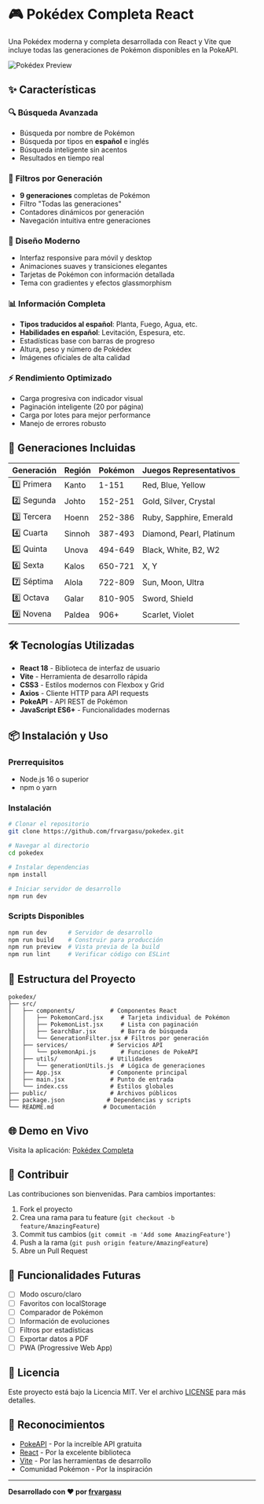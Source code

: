 # 🎮 Pokédex Completa React

Una Pokédex moderna y completa desarrollada con React y Vite que incluye todas las generaciones de Pokémon disponibles en la PokeAPI.

![Pokédex Preview](https://via.placeholder.com/800x400/667eea/ffffff?text=Pokédex+Completa)

## ✨ Características

### 🔍 **Búsqueda Avanzada**
- Búsqueda por nombre de Pokémon
- Búsqueda por tipos en **español** e inglés
- Búsqueda inteligente sin acentos
- Resultados en tiempo real

### 🌟 **Filtros por Generación**
- **9 generaciones** completas de Pokémon
- Filtro "Todas las generaciones"
- Contadores dinámicos por generación
- Navegación intuitiva entre generaciones

### 🎨 **Diseño Moderno**
- Interfaz responsive para móvil y desktop
- Animaciones suaves y transiciones elegantes
- Tarjetas de Pokémon con información detallada
- Tema con gradientes y efectos glassmorphism

### 📊 **Información Completa**
- **Tipos traducidos al español**: Planta, Fuego, Agua, etc.
- **Habilidades en español**: Levitación, Espesura, etc.
- Estadísticas base con barras de progreso
- Altura, peso y número de Pokédex
- Imágenes oficiales de alta calidad

### ⚡ **Rendimiento Optimizado**
- Carga progresiva con indicador visual
- Paginación inteligente (20 por página)
- Carga por lotes para mejor performance
- Manejo de errores robusto

## 🚀 Generaciones Incluidas

| Generación | Región | Pokémon | Juegos Representativos |
|------------|--------|---------|------------------------|
| 1️⃣ Primera | Kanto | 1-151 | Red, Blue, Yellow |
| 2️⃣ Segunda | Johto | 152-251 | Gold, Silver, Crystal |
| 3️⃣ Tercera | Hoenn | 252-386 | Ruby, Sapphire, Emerald |
| 4️⃣ Cuarta | Sinnoh | 387-493 | Diamond, Pearl, Platinum |
| 5️⃣ Quinta | Unova | 494-649 | Black, White, B2, W2 |
| 6️⃣ Sexta | Kalos | 650-721 | X, Y |
| 7️⃣ Séptima | Alola | 722-809 | Sun, Moon, Ultra |
| 8️⃣ Octava | Galar | 810-905 | Sword, Shield |
| 9️⃣ Novena | Paldea | 906+ | Scarlet, Violet |

## 🛠️ Tecnologías Utilizadas

- **React 18** - Biblioteca de interfaz de usuario
- **Vite** - Herramienta de desarrollo rápida
- **CSS3** - Estilos modernos con Flexbox y Grid
- **Axios** - Cliente HTTP para API requests
- **PokeAPI** - API REST de Pokémon
- **JavaScript ES6+** - Funcionalidades modernas

## 📦 Instalación y Uso

### Prerrequisitos
- Node.js 16 o superior
- npm o yarn

### Instalación
```bash
# Clonar el repositorio
git clone https://github.com/frvargasu/pokedex.git

# Navegar al directorio
cd pokedex

# Instalar dependencias
npm install

# Iniciar servidor de desarrollo
npm run dev
```

### Scripts Disponibles
```bash
npm run dev      # Servidor de desarrollo
npm run build    # Construir para producción
npm run preview  # Vista previa de la build
npm run lint     # Verificar código con ESLint
```

## 🔧 Estructura del Proyecto

```
pokedex/
├── src/
│   ├── components/          # Componentes React
│   │   ├── PokemonCard.jsx     # Tarjeta individual de Pokémon
│   │   ├── PokemonList.jsx     # Lista con paginación
│   │   ├── SearchBar.jsx       # Barra de búsqueda
│   │   └── GenerationFilter.jsx # Filtros por generación
│   ├── services/            # Servicios API
│   │   └── pokemonApi.js       # Funciones de PokeAPI
│   ├── utils/               # Utilidades
│   │   └── generationUtils.js  # Lógica de generaciones
│   ├── App.jsx              # Componente principal
│   ├── main.jsx             # Punto de entrada
│   └── index.css            # Estilos globales
├── public/                  # Archivos públicos
├── package.json            # Dependencias y scripts
└── README.md              # Documentación
```

## 🌐 Demo en Vivo

Visita la aplicación: [Pokédex Completa](https://tu-usuario.github.io/pokedex)

## 🤝 Contribuir

Las contribuciones son bienvenidas. Para cambios importantes:

1. Fork el proyecto
2. Crea una rama para tu feature (`git checkout -b feature/AmazingFeature`)
3. Commit tus cambios (`git commit -m 'Add some AmazingFeature'`)
4. Push a la rama (`git push origin feature/AmazingFeature`)
5. Abre un Pull Request

## 📝 Funcionalidades Futuras

- [ ] Modo oscuro/claro
- [ ] Favoritos con localStorage
- [ ] Comparador de Pokémon
- [ ] Información de evoluciones
- [ ] Filtros por estadísticas
- [ ] Exportar datos a PDF
- [ ] PWA (Progressive Web App)

## 📄 Licencia

Este proyecto está bajo la Licencia MIT. Ver el archivo [LICENSE](LICENSE) para más detalles.

## 🙏 Reconocimientos

- [PokeAPI](https://pokeapi.co/) - Por la increíble API gratuita
- [React](https://reactjs.org/) - Por la excelente biblioteca
- [Vite](https://vitejs.dev/) - Por las herramientas de desarrollo
- Comunidad Pokémon - Por la inspiración

---

**Desarrollado con ❤️ por [frvargasu](https://github.com/frvargasu)**
